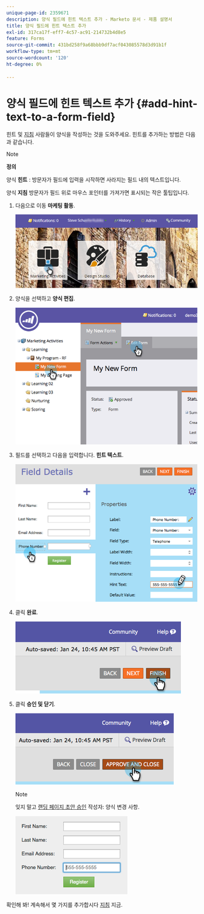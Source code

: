 ```yaml
---
unique-page-id: 2359671
description: 양식 필드에 힌트 텍스트 추가 - Marketo 문서 - 제품 설명서
title: 양식 필드에 힌트 텍스트 추가
exl-id: 317ca17f-eff7-4c57-ac91-214732b4d8e5
feature: Forms
source-git-commit: 431bd258f9a68bbb9df7acf043085578d3d91b1f
workflow-type: tm+mt
source-wordcount: '120'
ht-degree: 0%

---
```


# 양식 필드에 힌트 텍스트 추가 {#add-hint-text-to-a-form-field}

힌트 및 [지침](/help/marketo/product-docs/demand-generation/forms/form-fields/add-tooltip-instructions-to-a-form-field.md) 사람들이 양식을 작성하는 것을 도와주세요. 힌트를 추가하는 방법은 다음과 같습니다.

>[!NOTE]
>
>**정의**
>
>양식 **힌트** : 방문자가 필드에 입력을 시작하면 사라지는 필드 내의 텍스트입니다.
>
>양식 **지침** 방문자가 필드 위로 마우스 포인터를 가져가면 표시되는 작은 툴팁입니다.

1. 다음으로 이동 **마케팅 활동**.

   ![](assets/login-marketing-activities-5.png)

1. 양식을 선택하고 **양식 편집**.

   ![](assets/image2014-9-15-13-3a54-3a6.png)

1. 필드를 선택하고 다음을 입력합니다. **힌트 텍스트**.

   ![](assets/image2014-9-15-13-3a53-3a58.png)

1. 클릭 **완료**.

   ![](assets/image2014-9-15-13-3a53-3a36.png)

1. 클릭 **승인 및 닫기**.

   ![](assets/image2014-9-15-13-3a53-3a29.png)

   >[!NOTE]
   >
   >잊지 말고 [랜딩 페이지 초안 승인](/help/marketo/product-docs/demand-generation/landing-pages/understanding-landing-pages/approve-unapprove-or-delete-a-landing-page.md) 작성자: 양식 변경 사항.

   ![](assets/image2014-9-15-13-3a53-3a23.png)

확인해 봐! 계속해서 몇 가지를 추가합시다 [지침](add-tooltip-instructions-to-a-form-field.md) 지금.
